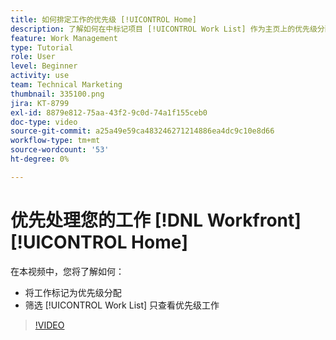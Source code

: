 ```yaml
---
title: 如何排定工作的优先级 [!UICONTROL Home]
description: 了解如何在中标记项目 [!UICONTROL Work List] 作为主页上的优先级分配。 然后，筛选列表以查看您的优先工作 [!DNL  Workfront].
feature: Work Management
type: Tutorial
role: User
level: Beginner
activity: use
team: Technical Marketing
thumbnail: 335100.png
jira: KT-8799
exl-id: 8879e812-75aa-43f2-9c0d-74a1f155ceb0
doc-type: video
source-git-commit: a25a49e59ca483246271214886ea4dc9c10e8d66
workflow-type: tm+mt
source-wordcount: '53'
ht-degree: 0%

---
```


# 优先处理您的工作 [!DNL Workfront] [!UICONTROL Home]

在本视频中，您将了解如何：

* 将工作标记为优先级分配
* 筛选 [!UICONTROL Work List] 只查看优先级工作

>[!VIDEO](https://video.tv.adobe.com/v/335100/?quality=12&learn=on)
